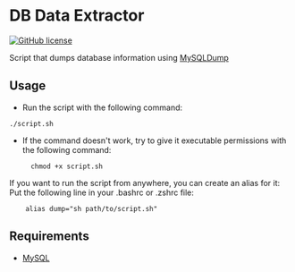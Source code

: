 # DB Data Extractor

[![GitHub license](https://img.shields.io/github/license/Naereen/StrapDown.js.svg)](https://github.com/GabrielCrackPro/db-data-extractor/master/LICENSE)

Script that dumps database information using [MySQLDump](https://dev.mysql.com/doc/refman/8.0/en/mysqldump.html)

## Usage

- Run the script with the following command: <br>

```
./script.sh
```

- If the command doesn't work, try to give it executable permissions with the following command: <br>

  ```
    chmod +x script.sh
  ```

If you want to run the script from anywhere, you can create an alias for it: <br>
Put the following line in your .bashrc or .zshrc file: <br>

```
    alias dump="sh path/to/script.sh"
```

## Requirements

- <a href="https://dev.mysql.com/downloads" target="_blank">MySQL</a>
